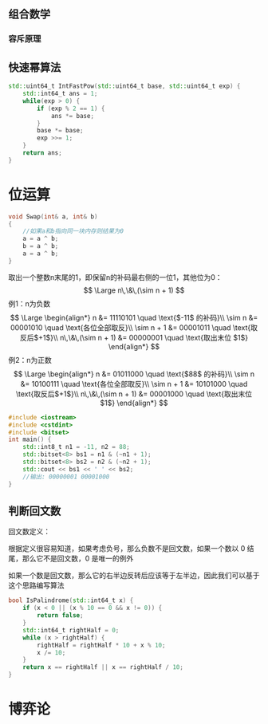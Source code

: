 ## 组合数学
### 容斥原理


## 快速幂算法
```cpp
std::uint64_t IntFastPow(std::uint64_t base, std::uint64_t exp) {
    std::int64_t ans = 1;
    while(exp > 0) {
        if (exp % 2 == 1) {
            ans *= base;
        }
        base *= base;
        exp >>= 1;
    }
    return ans;
}
```


# 位运算
```cpp
void Swap(int& a, int& b)
{
    //如果a和b指向同一块内存则结果为0
    a = a ^ b;
    b = a ^ b;
    a = a ^ b;
}
```
取出一个整数n末尾的1，即保留n的补码最右侧的一位1，其他位为0：
$$
    \Large
    n\,\&\,(\sim n + 1) 
$$
例1：n为负数
$$
\Large
\begin{align*}
    n &= 11110101 \quad \text{$-11$ 的补码}\\
    \sim n &= 00001010 \quad \text{各位全部取反}\\
    \sim n + 1 &= 00001011 \quad \text{取反后$+1$}\\
    n\,\&\,(\sim n + 1) &= 00000001 \quad \text{取出末位 $1$}
\end{align*}
$$
例2：n为正数
$$
\Large
\begin{align*}
    n &= 01011000 \quad \text{$88$ 的补码}\\
    \sim n &= 10100111 \quad \text{各位全部取反}\\
    \sim n + 1 &= 10101000 \quad \text{取反后$+1$}\\
    n\,\&\,(\sim n + 1) &= 00001000 \quad \text{取出末位 $1$}
\end{align*}
$$
```cpp
#include <iostream>
#include <cstdint>
#include <bitset>
int main() {
    std::int8_t n1 = -11, n2 = 88;
    std::bitset<8> bs1 = n1 & (~n1 + 1);
    std::bitset<8> bs2 = n2 & (~n2 + 1);
    std::cout << bs1 << ' ' << bs2;
    //输出: 00000001 00001000
}
```
## 判断回文数
回文数定义：

根据定义很容易知道，如果考虑负号，那么负数不是回文数，如果一个数以 0 结尾，那么它不是回文数，0 是唯一的例外

如果一个数是回文数，那么它的右半边反转后应该等于左半边，因此我们可以基于这个思路编写算法
```cpp
bool IsPalindrome(std::int64_t x) {
    if (x < 0 || (x % 10 == 0 && x != 0)) {
        return false;
    }
    std::int64_t rightHalf = 0;
    while (x > rightHalf) {
        rightHalf = rightHalf * 10 + x % 10;
        x /= 10;
    }
    return x == rightHalf || x == rightHalf / 10;
}
```
# 博弈论
